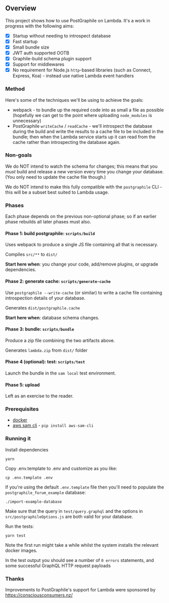 ## Overview

This project shows how to use PostGraphile on Lambda. It's a work in progress
with the following aims:

- [x] Startup without needing to introspect database
- [x] Fast startup
- [x] Small bundle size
- [x] JWT auth supported OOTB
- [x] Graphile-build schema plugin support
- [x] Support for middlewares
- [x] No requirement for Node.js `http`-based libraries (such as Connect,
  Express, Koa) - instead use native Lambda event handlers

### Method

Here's some of the techniques we'll be using to achieve the goals:

- webpack - to bundle up the required code into as small a file as possible
  (hopefully we can get to the point where uploading `node_modules` is
  unnecessary)
- PostGraphile `writeCache` / `readCache` - we'll introspect the database
  during the build and write the results to a cache file to be included in the
  bundle; then when the Lambda service starts up it can read from the cache
  rather than introspecting the database again.

### Non-goals

We do NOT intend to watch the schema for changes; this means that you *must*
build and release a new version every time you change your database. (You only
need to update the cache file though.)

We do NOT intend to make this fully compatible with the `postgraphile` CLI -
this will be a subset best suited to Lambda usage.

### Phases

Each phase depends on the previous non-optional phase; so if an earlier phase
rebuilds all later phases must also.

#### Phase 1: build postgraphile: `scripts/build`

Uses webpack to produce a single JS file containing all that is necessary.

Compiles `src/**` to `dist/`

**Start here when**: you change your code, add/remove plugins, or upgrade dependencies.

#### Phase 2: generate cache: `scripts/generate-cache`

Use `postgraphile --write-cache` (or similar) to write a cache file containing
introspection details of your database.

Generates `dist/postgraphile.cache`

**Start here when**: database schema changes.

#### Phase 3: bundle: `scripts/bundle`

Produce a zip file combining the two artifacts above.

Generates `lambda.zip` from `dist/` folder

#### Phase 4 (optional): test: `scripts/test`

Launch the bundle in the `sam local` test environment.

#### Phase 5: upload

Left as an exercise to the reader.


### Prerequisites

* [docker](https://docs.docker.com/install/)
* [aws sam cli](https://docs.aws.amazon.com/lambda/latest/dg/sam-cli-requirements.html) - `pip install aws-sam-cli`

### Running it

Install dependencies

```
yarn
```

Copy .env.template to .env and customize as you like:

```
cp .env.template .env
```

If you're using the default `.env.template` file then you'll need to populate the
`postgraphile_forum_example` database:

```
./import-example-database
```

Make sure that the query in `test/query.graphql` and the options in `src/postgraphileOptions.js` are both valid for your database.


Run the tests:

```
yarn test
```

Note the first run might take a while whilst the system installs the relevant
docker images.

In the test output you should see a number of `0 errors` statements, and some successful GraphQL HTTP request payloads

### Thanks

Improvements to PostGraphile's support for Lambda were sponsored by https://consciousconsumers.nz/
